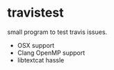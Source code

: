 # travistest
small program to test travis issues.
 - OSX support
 - Clang OpenMP support
 - libtextcat hassle
